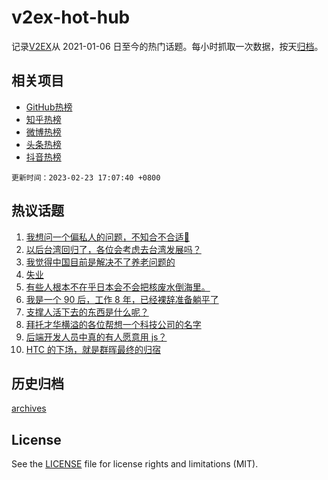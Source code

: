 # v2ex-hot-hub

 记录[V2EX](https://www.v2ex.com/)从 2021-01-06 日至今的热门话题。每小时抓取一次数据，按天[归档](archives)。
 
 ## 相关项目

- [GitHub热榜](https://github.com/lonnyzhang423/github-hot-hub)
- [知乎热榜](https://github.com/lonnyzhang423/zhihu-hot-hub)
- [微博热榜](https://github.com/lonnyzhang423/weibo-hot-hub)
- [头条热榜](https://github.com/lonnyzhang423/toutiao-hot-hub)
- [抖音热榜](https://github.com/lonnyzhang423/douyin-hot-hub)


 `更新时间：2023-02-23 17:07:40 +0800`

## 热议话题

1. [我想问一个偏私人的问题，不知合不合适🤔](https://www.v2ex.com/t/918340)
1. [以后台湾回归了，各位会考虑去台湾发展吗？](https://www.v2ex.com/t/918508)
1. [我觉得中国目前是解决不了养老问题的](https://www.v2ex.com/t/918331)
1. [失业](https://www.v2ex.com/t/918333)
1. [有些人根本不在乎日本会不会把核废水倒海里。](https://www.v2ex.com/t/918497)
1. [我是一个 90 后，工作 8 年，已经裸辞准备躺平了](https://www.v2ex.com/t/918539)
1. [支撑人活下去的东西是什么呢？](https://www.v2ex.com/t/918369)
1. [拜托才华横溢的各位帮想一个科技公司的名字](https://www.v2ex.com/t/918315)
1. [后端开发人员中真的有人愿意用 js？](https://www.v2ex.com/t/918433)
1. [HTC 的下场，就是群晖最终的归宿](https://www.v2ex.com/t/918393)

## 历史归档

[archives](archives)

## License

See the [LICENSE](LICENSE) file for license rights and limitations (MIT).

